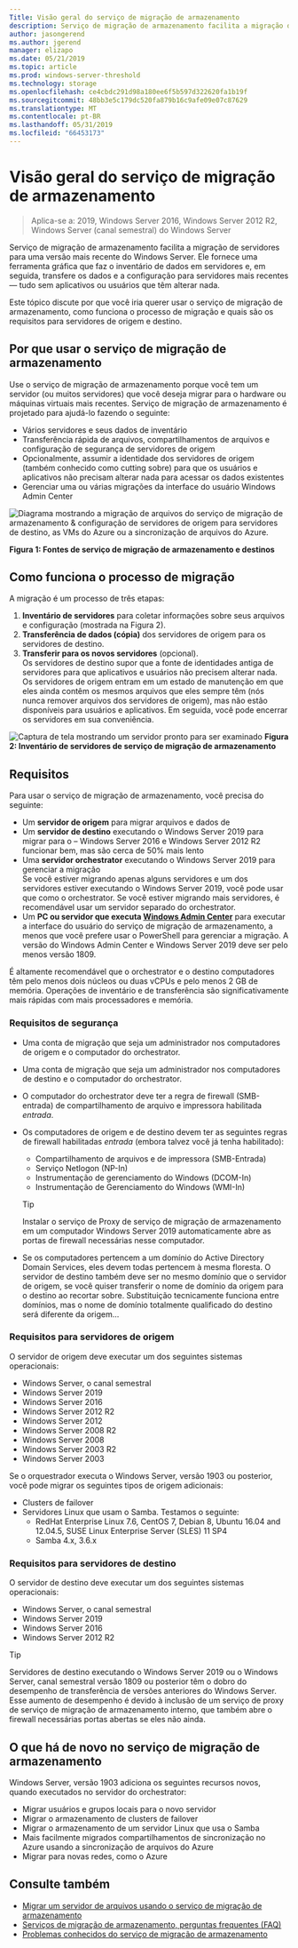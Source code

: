 ```yaml
---
Title: Visão geral do serviço de migração de armazenamento
description: Serviço de migração de armazenamento facilita a migração de servidores para uma versão mais recente do Windows Server. Ele fornece uma ferramenta gráfica que faz o inventário de dados em servidores e, em seguida, transfere os dados e a configuração para servidores mais recentes — tudo sem aplicativos ou usuários que têm alterar nada.
author: jasongerend
ms.author: jgerend
manager: elizapo
ms.date: 05/21/2019
ms.topic: article
ms.prod: windows-server-threshold
ms.technology: storage
ms.openlocfilehash: ce4cbdc291d98a180ee6f5b597d322620fa1b19f
ms.sourcegitcommit: 48bb3e5c179dc520fa879b16c9afe09e07c87629
ms.translationtype: MT
ms.contentlocale: pt-BR
ms.lasthandoff: 05/31/2019
ms.locfileid: "66453173"
---
```

# <a name="storage-migration-service-overview"></a>Visão geral do serviço de migração de armazenamento

>Aplica-se a: 2019, Windows Server 2016, Windows Server 2012 R2, Windows Server (canal semestral) do Windows Server

Serviço de migração de armazenamento facilita a migração de servidores para uma versão mais recente do Windows Server. Ele fornece uma ferramenta gráfica que faz o inventário de dados em servidores e, em seguida, transfere os dados e a configuração para servidores mais recentes — tudo sem aplicativos ou usuários que têm alterar nada.

Este tópico discute por que você iria querer usar o serviço de migração de armazenamento, como funciona o processo de migração e quais são os requisitos para servidores de origem e destino.

## <a name="why-use-storage-migration-service"></a>Por que usar o serviço de migração de armazenamento

Use o serviço de migração de armazenamento porque você tem um servidor (ou muitos servidores) que você deseja migrar para o hardware ou máquinas virtuais mais recentes. Serviço de migração de armazenamento é projetado para ajudá-lo fazendo o seguinte:

- Vários servidores e seus dados de inventário
- Transferência rápida de arquivos, compartilhamentos de arquivos e configuração de segurança de servidores de origem
- Opcionalmente, assumir a identidade dos servidores de origem (também conhecido como cutting sobre) para que os usuários e aplicativos não precisam alterar nada para acessar os dados existentes
- Gerenciar uma ou várias migrações da interface do usuário Windows Admin Center

![Diagrama mostrando a migração de arquivos do serviço de migração de armazenamento & configuração de servidores de origem para servidores de destino, as VMs do Azure ou a sincronização de arquivos do Azure.](media/overview/storage-migration-service-diagram.png)

**Figura 1: Fontes de serviço de migração de armazenamento e destinos**

## <a name="how-the-migration-process-works"></a>Como funciona o processo de migração

A migração é um processo de três etapas:

1. **Inventário de servidores** para coletar informações sobre seus arquivos e configuração (mostrada na Figura 2).
2. **Transferência de dados (cópia)** dos servidores de origem para os servidores de destino.
3. **Transferir para os novos servidores** (opcional).<br>Os servidores de destino supor que a fonte de identidades antiga de servidores para que aplicativos e usuários não precisem alterar nada. <br>Os servidores de origem entram em um estado de manutenção em que eles ainda contêm os mesmos arquivos que eles sempre têm (nós nunca remover arquivos dos servidores de origem), mas não estão disponíveis para usuários e aplicativos. Em seguida, você pode encerrar os servidores em sua conveniência.

![Captura de tela mostrando um servidor pronto para ser examinado](media/migrate/inventory.png)
**Figura 2: Inventário de servidores de serviço de migração de armazenamento**

## <a name="requirements"></a>Requisitos

Para usar o serviço de migração de armazenamento, você precisa do seguinte:

- Um **servidor de origem** para migrar arquivos e dados de
- Um **servidor de destino** executando o Windows Server 2019 para migrar para o – Windows Server 2016 e Windows Server 2012 R2 funcionar bem, mas são cerca de 50% mais lento
- Uma **servidor orchestrator** executando o Windows Server 2019 para gerenciar a migração  <br>Se você estiver migrando apenas alguns servidores e um dos servidores estiver executando o Windows Server 2019, você pode usar que como o orchestrator. Se você estiver migrando mais servidores, é recomendável usar um servidor separado do orchestrator.
- Um **PC ou servidor que executa [Windows Admin Center](../../manage/windows-admin-center/understand/windows-admin-center.md)**  para executar a interface do usuário do serviço de migração de armazenamento, a menos que você prefere usar o PowerShell para gerenciar a migração. A versão do Windows Admin Center e Windows Server 2019 deve ser pelo menos versão 1809.

É altamente recomendável que o orchestrator e o destino computadores têm pelo menos dois núcleos ou duas vCPUs e pelo menos 2 GB de memória. Operações de inventário e de transferência são significativamente mais rápidas com mais processadores e memória.

### <a name="security-requirements"></a>Requisitos de segurança

- Uma conta de migração que seja um administrador nos computadores de origem e o computador do orchestrator.
- Uma conta de migração que seja um administrador nos computadores de destino e o computador do orchestrator.
- O computador do orchestrator deve ter a regra de firewall (SMB-entrada) de compartilhamento de arquivo e impressora habilitada *entrada*.
- Os computadores de origem e de destino devem ter as seguintes regras de firewall habilitadas *entrada* (embora talvez você já tenha habilitado):
  - Compartilhamento de arquivos e de impressora (SMB-Entrada)
  - Serviço Netlogon (NP-In)
  - Instrumentação de gerenciamento do Windows (DCOM-In)
  - Instrumentação de Gerenciamento do Windows (WMI-In)
  
  > [!TIP]
  > Instalar o serviço de Proxy de serviço de migração de armazenamento em um computador Windows Server 2019 automaticamente abre as portas de firewall necessárias nesse computador.
- Se os computadores pertencem a um domínio do Active Directory Domain Services, eles devem todas pertencem à mesma floresta. O servidor de destino também deve ser no mesmo domínio que o servidor de origem, se você quiser transferir o nome de domínio da origem para o destino ao recortar sobre. Substituição tecnicamente funciona entre domínios, mas o nome de domínio totalmente qualificado do destino será diferente da origem...

### <a name="requirements-for-source-servers"></a>Requisitos para servidores de origem

O servidor de origem deve executar um dos seguintes sistemas operacionais:

- Windows Server, o canal semestral
- Windows Server 2019
- Windows Server 2016
- Windows Server 2012 R2
- Windows Server 2012
- Windows Server 2008 R2
- Windows Server 2008
- Windows Server 2003 R2
- Windows Server 2003

Se o orquestrador executa o Windows Server, versão 1903 ou posterior, você pode migrar os seguintes tipos de origem adicionais:

- Clusters de failover
- Servidores Linux que usam o Samba. Testamos o seguinte:
    - RedHat Enterprise Linux 7.6, CentOS 7, Debian 8, Ubuntu 16.04 and 12.04.5, SUSE Linux Enterprise Server (SLES) 11 SP4
    - Samba 4.x, 3.6.x

### <a name="requirements-for-destination-servers"></a>Requisitos para servidores de destino

O servidor de destino deve executar um dos seguintes sistemas operacionais:

- Windows Server, o canal semestral
- Windows Server 2019
- Windows Server 2016
- Windows Server 2012 R2

> [!TIP]
> Servidores de destino executando o Windows Server 2019 ou o Windows Server, canal semestral versão 1809 ou posterior têm o dobro do desempenho de transferência de versões anteriores do Windows Server. Esse aumento de desempenho é devido à inclusão de um serviço de proxy de serviço de migração de armazenamento interno, que também abre o firewall necessárias portas abertas se eles não ainda.

## <a name="whats-new-in-storage-migration-service"></a>O que há de novo no serviço de migração de armazenamento

Windows Server, versão 1903 adiciona os seguintes recursos novos, quando executados no servidor do orchestrator:

- Migrar usuários e grupos locais para o novo servidor
- Migrar o armazenamento de clusters de failover
- Migrar o armazenamento de um servidor Linux que usa o Samba
- Mais facilmente migrados compartilhamentos de sincronização no Azure usando a sincronização de arquivos do Azure
- Migrar para novas redes, como o Azure

## <a name="see-also"></a>Consulte também

- [Migrar um servidor de arquivos usando o serviço de migração de armazenamento](migrate-data.md)
- [Serviços de migração de armazenamento, perguntas frequentes (FAQ)](faq.md)
- [Problemas conhecidos do serviço de migração de armazenamento](known-issues.md)
